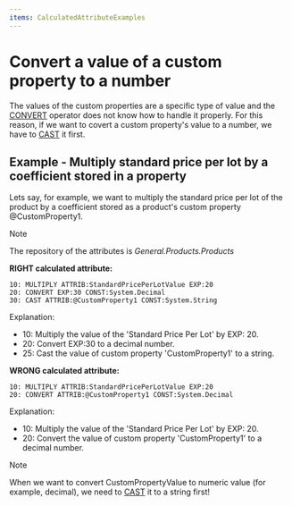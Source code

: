 ```yaml
---
items: CalculatedAttributeExamples
---
```


# Convert a value of a custom property to a number

The values of the custom properties are a specific type of value and the [CONVERT](https://docs.erp.net/tech/advanced/calculated-attributes/operators/convert.html) operator does not know how to handle it properly. For this reason, if we want to covert a custom property's value to a number, we have to [CAST](https://docs.erp.net/tech/advanced/calculated-attributes/operators/cast.html) it first. 


## Example - Multiply standard price per lot by a coefficient stored in a property


Lets say, for example, we want to multiply the standard price per lot of the product by a coefficient stored as a product's custom property @CustomProperty1. 

> [!NOTE]
> The repository of the attributes is *General.Products.Products*

**RIGHT calculated attribute:**

```
10: MULTIPLY ATTRIB:StandardPricePerLotValue EXP:20
20: CONVERT EXP:30 CONST:System.Decimal
30: CAST ATTRIB:@CustomProperty1 CONST:System.String
```

Explanation:

- 10: Multiply the value of the 'Standard Price Per Lot' by EXP: 20.
- 20: Convert EXP:30 to a decimal number.
- 25: Cast the value of custom property 'CustomProperty1' to a string.

**WRONG calculated attribute:**

```
10: MULTIPLY ATTRIB:StandardPricePerLotValue EXP:20
20: CONVERT ATTRIB:@CustomProperty1 CONST:System.Decimal
```

Explanation:

- 10: Multiply the value of the 'Standard Price Per Lot' by EXP: 20.
- 20: Convert the value of custom property 'CustomProperty1' to a decimal number.

> [!NOTE]
> When we want to convert CustomPropertyValue to numeric value (for example, decimal), we need to [CAST](https://docs.erp.net/tech/advanced/calculated-attributes/operators/cast.html) it to a string first!
